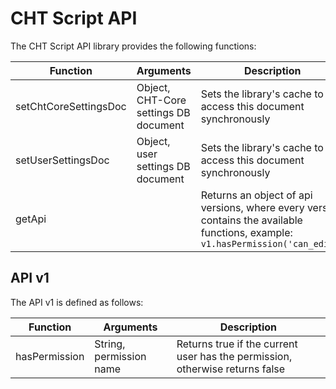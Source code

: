 # CHT Script API

The CHT Script API library provides the following functions:

| Function | Arguments | Description |
| -------- | --------- | ----------- |
| setChtCoreSettingsDoc | Object, CHT-Core settings DB document | Sets the library's cache to access this document synchronously |
| setUserSettingsDoc | Object, user settings DB document | Sets the library's cache to access this document synchronously |
| getApi | | Returns an object of api versions, where every version contains the available functions, example: `v1.hasPermission('can_edit')` |

## API v1

The API v1 is defined as follows:

| Function | Arguments | Description |
| -------- | --------- | ----------- |
| hasPermission | String, permission name | Returns true if the current user has the permission, otherwise returns false |
